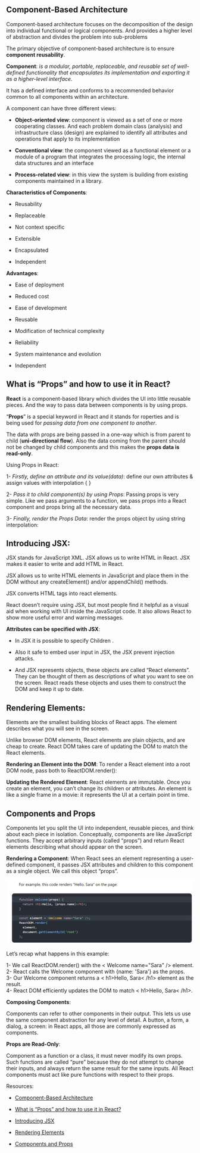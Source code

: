## Component-Based Architecture

Component-based architecture focuses on the decomposition of the design into individual functional or logical components. And provides a higher level of abstraction and divides the problem into sub-problems

The primary objective of component-based architecture is to ensure **component reusability**.

**Component**:  *is a modular, portable, replaceable, and reusable set of well-defined functionality that encapsulates its implementation and exporting it as a higher-level interface.*

It has a defined interface and conforms to a recommended behavior common to all components within an architecture.

A component can have three different views:
 
 - **Object-oriented view**:  component is viewed as a set of one or more cooperating classes. And each problem domain class (analysis) and infrastructure class (design) are explained to identify all attributes and operations that apply to its implementation
 
 - **Conventional view**: the component viewed as a functional element or a module of a program that integrates the processing logic, the internal data structures and an interface
 
 - **Process-related view**: in this view the system is building from existing components maintained in a library.

**Characteristics of Components**:
 - Reusability

 - Replaceable

 - Not context specific

 - Extensible

 - Encapsulated

 - Independent


**Advantages**:
 - Ease of deployment 

 - Reduced cost
 
 - Ease of development
 
 - Reusable
 
 - Modification of technical complexity

 - Reliability

 - System maintenance and evolution

 - Independent

 ## What is “Props” and how to use it in React?

 **React** is a component-based library which divides the UI into little reusable pieces. And the way to pass data between components is by using props.

 “**Props**” is a special keyword in React and it stands for roperties and is being used for *passing data from one component to another*.

 The data with props are being passed in a one-way which is from parent to child (**uni-directional flow**). Also the data coming from the parent should not be changed by child components and this makes the  **props data is read-only**.

 Using Props in React:

 1- *Firstly, define an attribute and its value(data)*: define our own attributes & assign values with interpolation { }

 2- *Pass it to child component(s) by using Props*: Passing props is very simple. Like we pass arguments to a function, we pass props into a React component and props bring all the necessary data.

 3- *Finally, render the Props Data*: render the props object by using string interpolation:


 ## Introducing JSX: 

JSX stands for JavaScript XML. JSX allows us to write HTML in React. JSX makes it easier to write and add HTML in React.

JSX allows us to write HTML elements in JavaScript and place them in the DOM without any createElement()  and/or appendChild() methods.

JSX converts HTML tags into react elements.

React doesn’t require using JSX, but most people find it helpful as a visual aid when working with UI inside the JavaScript code. It also allows React to show more useful error and warning messages.

**Attributes can be specified with JSX**:

- In JSX it is possible to specify Children .

- Also it safe to embed user input in JSX, the JSX prevent injection attacks. 

- And JSX represents objects, these objects are called “React elements”. They can be thought of them as descriptions of what you want to see on the screen. React reads these objects and uses them to construct the DOM and keep it up to date.

## Rendering Elements:

Elements are the smallest building blocks of React apps. The element describes what you will see in the screen.

Unlike browser DOM elements, React elements are plain objects, and are cheap to create. React DOM takes care of updating the DOM to match the React elements.

**Rendering an Element into the DOM**:
To render a React element into a root DOM node, pass both to ReactDOM.render():

**Updating the Rendered Element**:
React elements are immutable. Once you create an element, you can’t change its children or attributes. An element is like a single frame in a movie: it represents the UI at a certain point in time.


## Components and Props

Components let you split the UI into independent, reusable pieces, and think about each piece in isolation.
Conceptually, components are like JavaScript functions. They accept arbitrary inputs (called “props”) and return React elements describing what should appear on the screen.

**Rendering a Component**:
When React sees an element representing a user-defined component, it passes JSX attributes and children to this component as a single object. We call this object “props”.

![Examle](../img-301/example.jpg) 

Let’s recap what happens in this example:

1-	We call ReactDOM.render() with the < Welcome name="Sara" /> element.<br>
2-	React calls the Welcome component with {name: 'Sara'} as the props.<br>
3-	Our Welcome component returns a < h1>Hello, Sara< /h1> element as the result.<br>
4-	React DOM efficiently updates the DOM to match < h1>Hello, Sara< /h1>.

**Composing Components**:

Components can refer to other components in their output. This lets us use the same component abstraction for any level of detail. A button, a form, a dialog, a screen: in React apps, all those are commonly expressed as components.



**Props are Read-Only**:

Component as a function or a class, it must never modify its own props.
Such functions are called “pure” because they do not attempt to change their inputs, and always return the same result for the same inputs.
All React components must act like pure functions with respect to their props.





 Resources: 
 - [Component-Based Architecture](https://www.tutorialspoint.com/software_architecture_design/component_based_architecture.htm)

 - [What is “Props” and how to use it in React?](https://itnext.io/what-is-props-and-how-to-use-it-in-react-da307f500da0)

 - [Introducing JSX](https://reactjs.org/docs/introducing-jsx.html)

 - [Rendering Elements](https://reactjs.org/docs/rendering-elements.html)
 
 - [Components and Props](https://reactjs.org/docs/components-and-props.html)
